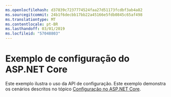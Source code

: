 ```yaml
---
ms.openlocfilehash: d37839c7237774524faa27d51173fcdbf3ab4a82
ms.sourcegitcommit: 24b1f6decbb17bb22a45166e5fdb0845c65af498
ms.translationtype: MT
ms.contentlocale: pt-BR
ms.lasthandoff: 03/01/2019
ms.locfileid: "57048803"
---
```

# <a name="aspnet-core-configuration-sample"></a>Exemplo de configuração do ASP.NET Core

Este exemplo ilustra o uso da API de configuração. Este exemplo demonstra os cenários descritos no tópico [Configuração no ASP.NET Core](https://docs.microsoft.com/aspnet/core/fundamentals/configuration).
